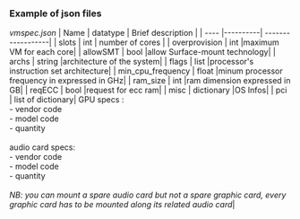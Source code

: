 ### Example of json files

*vmspec.json*
| Name | datatype | Brief description | 
| ---- |----------| ------------------|
| slots | int | number of cores |
| overprovision | int |maximum VM for each core|
| allowSMT | bool |allow Surface-mount technology|
| archs | string |architecture of the system|
| flags | list |processor's instruction set architecture|
| min_cpu_frequency | float |minum processor frequency in expressed in GHz|
| ram_size | int |ram dimension expressed in GB|
| reqECC | bool |request for ecc ram|
| misc | dictionary |OS Infos|
| pci | list of dictionary| GPU specs :<br>- vendor code <br> - model code <br> - quantity <br><br> audio card specs: <br>- vendor code <br> - model code <br> - quantity <br><br> *NB: you can mount a spare audio card but not a spare graphic card, every graphic card has to be mounted along its related audio card*|
